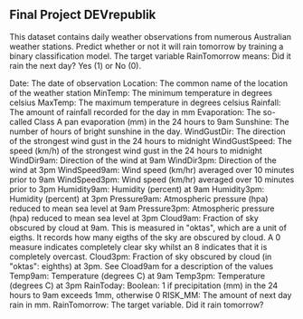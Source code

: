 
## Final Project DEVrepublik

This dataset contains daily weather observations from numerous Australian weather stations. Predict whether or not it will rain tomorrow by training a binary classification model. The target variable RainTomorrow means: Did it rain the next day? Yes (1) or No (0).

Date: The date of observation
Location: The common name of the location of the weather station
MinTemp: The minimum temperature in degrees celsius
MaxTemp: The maximum temperature in degrees celsius
Rainfall: The amount of rainfall recorded for the day in mm
Evaporation: The so-called Class A pan evaporation (mm) in the 24 hours to 9am
Sunshine: The number of hours of bright sunshine in the day.
WindGustDir: The direction of the strongest wind gust in the 24 hours to midnight
WindGustSpeed: The speed (km/h) of the strongest wind gust in the 24 hours to midnight
WindDir9am: Direction of the wind at 9am
WindDir3pm: Direction of the wind at 3pm
WindSpeed9am: Wind speed (km/hr) averaged over 10 minutes prior to 9am
WindSpeed3pm: Wind speed (km/hr) averaged over 10 minutes prior to 3pm
Humidity9am: Humidity (percent) at 9am
Humidity3pm: Humidity (percent) at 3pm
Pressure9am: Atmospheric pressure (hpa) reduced to mean sea level at 9am
Pressure3pm: Atmospheric pressure (hpa) reduced to mean sea level at 3pm
Cloud9am: Fraction of sky obscured by cloud at 9am. This is measured in "oktas", which are a unit of eigths. It records how many eigths of the sky are obscured by cloud. A 0 measure indicates completely clear sky whilst an 8 indicates that it is completely overcast.
Cloud3pm: Fraction of sky obscured by cloud (in "oktas": eighths) at 3pm. See Cload9am for a description of the values
Temp9am: Temperature (degrees C) at 9am
Temp3pm: Temperature (degrees C) at 3pm
RainToday: Boolean: 1 if precipitation (mm) in the 24 hours to 9am exceeds 1mm, otherwise 0
RISK_MM: The amount of next day rain in mm.
RainTomorrow: The target variable. Did it rain tomorrow?



